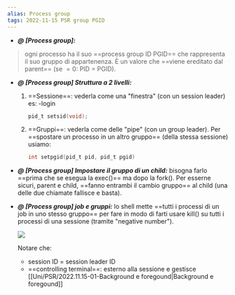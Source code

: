 ```yaml
---
alias: Process group
tags: 2022-11-15 PSR group PGID
---
```


- ***@ [Process group]:***
> ogni processo ha il suo ==process group ID PGID== che rappresenta il suo gruppo di appartenenza. È un valore che ==viene ereditato dal parent== (se $=0$: PID = PGID).

<!--ID: 1670236970359-->


- ***@ [Process group] Struttura a 2 livelli:***
	
	1. ==Sessione==: vederla come una "finestra" (con un session leader) es: -login
	
		```c
		pid_t setsid(void);
		```
	2. ==Gruppi==: vederla come delle "pipe" (con un group leader).
		Per ==spostare un processo in un altro gruppo== (della stessa sessione) usiamo:
	
		```c
		int setpgid(pid_t pid, pid_t pgid)
		```

<!--ID: 1670236970363-->


- ***@ [Process group] Impostare il gruppo di un child:***
	 bisogna farlo ==prima che se esegua la exec()== ma dopo la fork(). Per esserne sicuri, parent e child, ==fanno entrambi il cambio gruppo== al child (una delle due chiamate fallisce e basta).

<!--ID: 1670236970368-->


- ***@ [Process group] job e gruppi:***
	 lo shell mette ==tutti i processi di un job in uno stesso gruppo== per fare in modo di farti usare kill() su tutti i processi di una sessione (tramite "negative number").
	
	![](Uni/PSR/img/sesgroup.jpeg)
	
	Notare che:
	- session ID = session leader ID
	- ==controlling terminal==: esterno alla sessione e gestisce [[Uni/PSR/2022.11.15-01-Background e foregound|Background e foregound]]

<!--ID: 1670236970372-->


